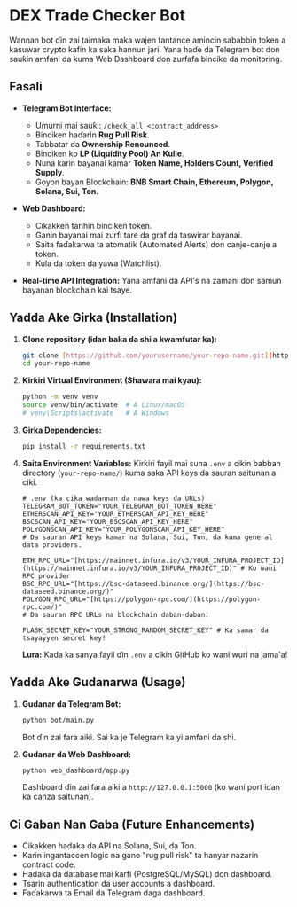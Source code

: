 # DEX Trade Checker Bot

Wannan bot ɗin zai taimaka maka wajen tantance amincin sababbin token a kasuwar crypto kafin ka saka hannun jari. Yana haɗe da Telegram bot don sauƙin amfani da kuma Web Dashboard don zurfafa bincike da monitoring.

## Fasali

* **Telegram Bot Interface:**
    * Umurni mai sauƙi: `/check_all <contract_address>`
    * Binciken haɗarin **Rug Pull Risk**.
    * Tabbatar da **Ownership Renounced**.
    * Binciken ko **LP (Liquidity Pool) An Kulle**.
    * Nuna ƙarin bayanai kamar **Token Name, Holders Count, Verified Supply**.
    * Goyon bayan Blockchain: **BNB Smart Chain, Ethereum, Polygon, Solana, Sui, Ton**.

* **Web Dashboard:**
    * Cikakken tarihin binciken token.
    * Ganin bayanai mai zurfi tare da graf da taswirar bayanai.
    * Saita faɗakarwa ta atomatik (Automated Alerts) don canje-canje a token.
    * Kula da token da yawa (Watchlist).

* **Real-time API Integration:** Yana amfani da API's na zamani don samun bayanan blockchain kai tsaye.

## Yadda Ake Girka (Installation)

1.  **Clone repository (idan baka da shi a kwamfutar ka):**
    ```bash
    git clone [https://github.com/yourusername/your-repo-name.git](https://github.com/yourusername/your-repo-name.git)
    cd your-repo-name
    ```

2.  **Ƙirƙiri Virtual Environment (Shawara mai kyau):**
    ```bash
    python -m venv venv
    source venv/bin/activate  # A Linux/macOS
    # venv\Scripts\activate   # A Windows
    ```

3.  **Girka Dependencies:**
    ```bash
    pip install -r requirements.txt
    ```

4.  **Saita Environment Variables:**
    Ƙirƙiri fayil mai suna `.env` a cikin babban directory (`your-repo-name/`) kuma saka API keys da sauran saitunan a ciki.
    ```
    # .env (ka cika waɗannan da nawa keys da URLs)
    TELEGRAM_BOT_TOKEN="YOUR_TELEGRAM_BOT_TOKEN_HERE"
    ETHERSCAN_API_KEY="YOUR_ETHERSCAN_API_KEY_HERE"
    BSCSCAN_API_KEY="YOUR_BSCSCAN_API_KEY_HERE"
    POLYGONSCAN_API_KEY="YOUR_POLYGONSCAN_API_KEY_HERE"
    # Da sauran API keys kamar na Solana, Sui, Ton, da kuma general data providers.

    ETH_RPC_URL="[https://mainnet.infura.io/v3/YOUR_INFURA_PROJECT_ID](https://mainnet.infura.io/v3/YOUR_INFURA_PROJECT_ID)" # Ko wani RPC provider
    BSC_RPC_URL="[https://bsc-dataseed.binance.org/](https://bsc-dataseed.binance.org/)"
    POLYGON_RPC_URL="[https://polygon-rpc.com/](https://polygon-rpc.com/)"
    # Da sauran RPC URLs na blockchain daban-daban.

    FLASK_SECRET_KEY="YOUR_STRONG_RANDOM_SECRET_KEY" # Ka samar da tsayayyen secret key!
    ```
    **Lura:** Kada ka sanya fayil ɗin `.env` a cikin GitHub ko wani wuri na jama'a!

## Yadda Ake Gudanarwa (Usage)

1.  **Gudanar da Telegram Bot:**
    ```bash
    python bot/main.py
    ```
    Bot ɗin zai fara aiki. Sai ka je Telegram ka yi amfani da shi.

2.  **Gudanar da Web Dashboard:**
    ```bash
    python web_dashboard/app.py
    ```
    Dashboard ɗin zai fara aiki a `http://127.0.0.1:5000` (ko wani port idan ka canza saitunan).

## Ci Gaban Nan Gaba (Future Enhancements)

* Cikakken hadaka da API na Solana, Sui, da Ton.
* Ƙarin ingantaccen logic na gano "rug pull risk" ta hanyar nazarin contract code.
* Hadaka da database mai ƙarfi (PostgreSQL/MySQL) don dashboard.
* Tsarin authentication da user accounts a dashboard.
* Faɗakarwa ta Email da Telegram daga dashboard.


